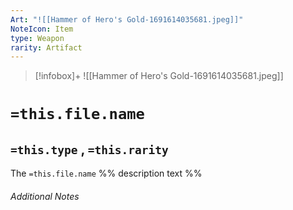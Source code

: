 ```yaml
---
Art: "![[Hammer of Hero's Gold-1691614035681.jpeg]]"
NoteIcon: Item
type: Weapon
rarity: Artifact
---
```


> [!infobox]+
> ![[Hammer of Hero's Gold-1691614035681.jpeg]]

# `=this.file.name`
## `=this.type` , `=this.rarity`

The `=this.file.name` %% description text %%

###### Additional Notes